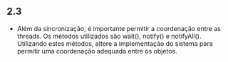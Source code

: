 ## 2.3

- Além da sincronização, é importante permitir a coordenação entre as threads. Os métodos
utilizados são wait(), notify() e notifyAll(). Utilizando estes métodos, altere a implementação do
sistema para permitir uma coordenação adequada entre os objetos.